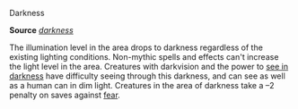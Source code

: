 Darkness

**Source** [_darkness_](/pathfinderRPG/prd/spells/darkness.html#_darkness)

The illumination level in the area drops to darkness regardless of the existing lighting conditions. Non-mythic spells and effects can't increase the light level in the area. Creatures with darkvision and the power to [see in darkness](/pathfinderRPG/prd/monsters/universalMonsterRules.html#_see-in-darkness) have difficulty seeing through this darkness, and can see as well as a human can in dim light. Creatures in the area of darkness take a –2 penalty on saves against [fear](/pathfinderRPG/prd/monsters/universalMonsterRules.html#_fear).

